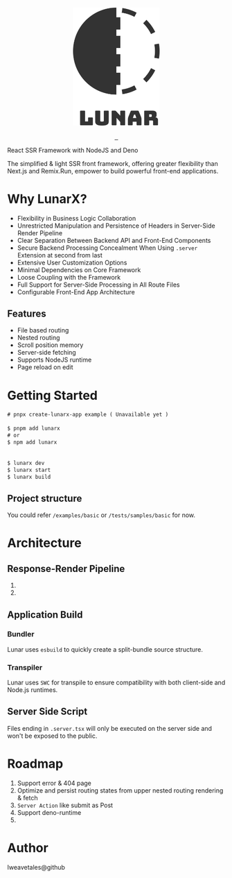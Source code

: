 <p align="center" style="text-align: center">
    <img src="https://raw.githubusercontent.com/Iweavetales/LunarX/main/assets/emblem.svg" width="200" title="Lunarx Emblem">
</p>

<p align="center">
<a aria-label="NPM version" href="https://www.npmjs.com/package/lunarx">
    <img alt="" src="https://img.shields.io/npm/v/lunarx.svg?style=for-the-badge&labelColor=000000">
</a>
<a aria-label="License" href="https://github.com/lunarx/license.md">
    <img alt="" src="https://img.shields.io/npm/l/lunarx.svg?style=for-the-badge&labelColor=000000">
</a> 
<a aria-label="Download" href="https://github.com/lunarx/license.md">
    <img alt="" src="https://img.shields.io/npm/dw/lunarx?style=for-the-badge&labelColor=000000">
</a> 
</p> 


React SSR Framework with NodeJS and Deno

The simplified & light SSR front framework, offering greater flexibility than Next.js and Remix.Run, empower to build powerful front-end applications.


# Why LunarX?
* Flexibility in Business Logic Collaboration
* Unrestricted Manipulation and Persistence of Headers in Server-Side Render Pipeline
* Clear Separation Between Backend API and Front-End Components
* Secure Backend Processing Concealment When Using `.server` Extension at second from last 
* Extensive User Customization Options
* Minimal Dependencies on Core Framework
* Loose Coupling with the Framework
* Full Support for Server-Side Processing in All Route Files
* Configurable Front-End App Architecture

## Features

[//]: # (* Supports Deno runtime &#40; in progress &#41;)
* File based routing
* Nested routing
* Scroll position memory
* Server-side fetching
* Supports NodeJS runtime
* Page reload on edit

[//]: # (* SEO &#40;in progress&#41;)
[//]: # (* Fast Refresh aka. HMR &#40;in progress&#41;)

[//]: # (## Future Enhancements)

[//]: # (* Highly customizable with both shallow and deep modifications)

[//]: # (* Support for BUN runtime)

[//]: # (* Support for Go and Rust runtimes)

[//]: # (* Multi-thread optimized server-side processing&#40;for Deno,Bun runtime&#41;)

[//]: # (* Enhanced features for front-end applications)

[//]: # (* SolidJS)


# Getting Started

```shell
# pnpx create-lunarx-app example ( Unavailable yet )

$ pnpm add lunarx
# or
$ npm add lunarx


$ lunarx dev 
$ lunarx start 
$ lunarx build
```

## Project structure
You could refer `/examples/basic` or `/tests/samples/basic` for now.

# Architecture
## Response-Render Pipeline
1.
2.

## Application Build 
### Bundler
Lunar uses `esbuild` to quickly create a split-bundle source structure.

### Transpiler
Lunar uses `SWC` for transpile to ensure compatibility with both client-side and Node.js runtimes.


## Server Side Script

Files ending in `.server.tsx` will only be executed on the server side and won't be exposed to the public.


# Roadmap
1. Support error & 404 page
2. Optimize and persist routing states from upper nested routing rendering & fetch
3. `Server Action` like submit as Post
4. Support deno-runtime
5. 




# Author

Iweavetales@github